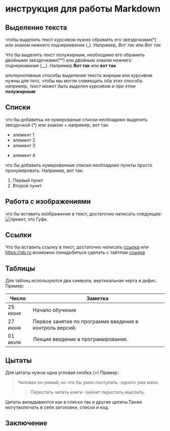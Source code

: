 # инструкция для работы Markdown

## Выделение текста

чтобы выделить текст курсивом нужно обрамить его звездочками(*) или знаком нижнего подчеркивания (_). Например, *Вот так* или _Вот так_

Что бы выделить текст полужирным, необходимо его обрамить двойными звездочками(**) или двойным знаком нижнего подчеркивания (__) .Например **Вот так** или __вот так__

альтернотивные способы выделения текста жирным или курсивом нужны для того, чтобы мы могли совмещать оба этих способа. например, _текст может быть выделен курсивом и при этом **полужирным**_
## Списки
что бы добавитьь не нумерованые списки необхадимо выделить звездочкой (*) или знаком +.например, вот так:
* элемент 1
* элемент 2
* элемент 3
+ элемент 4

что бы добавить нумерованные списки необхадимо пункты просто пронумеровать. Например, вот так:
1. Первый пункт
2. Второй пункт
## Работа с изображениями

что бы вставить изображение в текст, достаточно написать следуещее:
![привет, это Гуфи.](gufi.jpeg)
## Ссылки

Что бы вставить ссылку в текст, достаточно написать 
[ссылка](https://gb.ru) или <https://gb.ru> возможно понадобиться сделать с тайтлом [ссылка](https://gb.ru "Лучшая онлайн школа")
## Таблицы

Для таблиц используются два символа, вертикальная черта и дефис. Пример:

| Число| Заметка
| --| --
| 25 июня| Начало обучения
| 27 июня| Первое занятие по программе введение в контроль версий.
|01 июля| Лекция введение в програмирование.

## Цытаты

Для цитаты нужна одна угловая скобка (>) Пример:

>Человек он умный, но что бы умно поступать -одного ума мало.
>>Перестать читать книги -значит перестать мыслить.

Цитаты вкладываются как в списки так и другие цитаты.Также могутвключать в себя заголовки, списки и код.

## Заключение